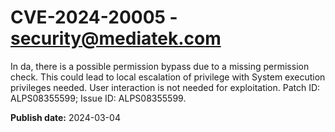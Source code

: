 # CVE-2024-20005 - security@mediatek.com

In da, there is a possible permission bypass due to a missing permission check. This could lead to local escalation of privilege with System execution privileges needed. User interaction is not needed for exploitation. Patch ID: ALPS08355599; Issue ID: ALPS08355599.

**Publish date:** 2024-03-04
